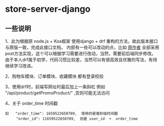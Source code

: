 # store-server-django
## 一些说明
1、此为根据原 node.js + Koa框架 使用django + drf 重构的方法，故此版本接口与原版一致，完成此接口文档，
内部有一些可以改动的点，比如 [原作者](https://github.com/hai-27/store-server) 全部采用post方法实现，这个可以根据学习需要进行改动，当然，需要前后端同步修改。
由于本人drf属于初学，代码习惯比较差，当然可以有很高效且优雅的写法，有待继续学习改进。

2、购物车模块、订单模块、收藏模块  都有登录校验

3、使用drf时，前端写网址时最后加上一条斜杠  例如 "/api/product/getPromoProduct/"  ,否则可能无法访问

4、关于 order_time 时间戳

	如 	"order_time": 1659522650709,  使用的是毫秒级时间戳
		 "order_id": 11659522650709,  则是 user_id  +  order_time
